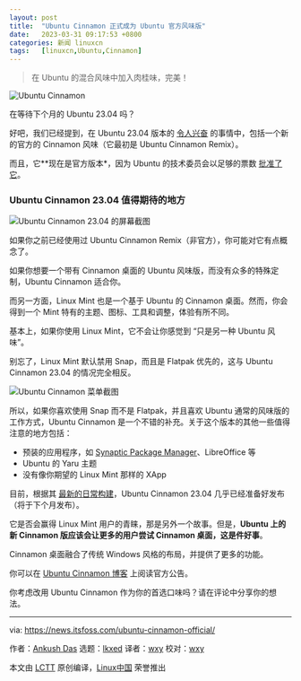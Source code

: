```yaml
---
layout: post
title:	"Ubuntu Cinnamon 正式成为 Ubuntu 官方风味版"
date:	2023-03-31 09:17:53 +0800 
categories:	新闻 linuxcn 
tags:	[linuxcn,Ubuntu,Cinnamon]
---
```




> 
> 在 Ubuntu 的混合风味中加入肉桂味，完美！
> 
> 
> 


![Ubuntu Cinnamon](/Asserts/Images//attachment/album/202303/31/091748pq8tq8nluucc5eth.jpg)


在等待下个月的 Ubuntu 23.04 吗？


好吧，我们已经提到，在 Ubuntu 23.04 版本的 [令人兴奋](https://news.itsfoss.com/ubuntu-23-04/) 的事情中，包括一个新的官方的 Cinnamon 风味（它最初是 Ubuntu Cinnamon Remix）。


而且，它\*\*现在是官方版本\*，因为 Ubuntu 的技术委员会以足够的票数 [批准了它](https://lists.ubuntu.com/archives/technical-board/2023-March/002725.html?ref=its-foss-news)。


### Ubuntu Cinnamon 23.04 值得期待的地方


![Ubuntu Cinnamon 23.04 的屏幕截图](/Asserts/Images//attachment/album/202303/31/091753g22p86xzx021qm8z.jpg)


如果你之前已经使用过 Ubuntu Cinnamon Remix（非官方），你可能对它有点概念了。


如果你想要一个带有 Cinnamon 桌面的 Ubuntu 风味版，而没有众多的特殊定制，Ubuntu Cinnamon 适合你。


而另一方面，Linux Mint 也是一个基于 Ubuntu 的 Cinnamon 桌面。然而，你会得到一个 Mint 特有的主题、图标、工具和调整，体验有所不同。


基本上，如果你使用 Linux Mint，它不会让你感觉到 “只是另一种 Ubuntu 风味”。


别忘了，Linux Mint 默认禁用 Snap，而且是 Flatpak 优先的，这与 Ubuntu Cinnamon 23.04 的情况完全相反。


![Ubuntu Cinnamon 菜单截图](/Asserts/Images//attachment/album/202303/31/091754ef57t6mfu8u4elnm.jpg)


所以，如果你喜欢使用 Snap 而不是 Flatpak，并且喜欢 Ubuntu 通常的风味版的工作方式，Ubuntu Cinnamon 是一个不错的补充。关于这个版本的其他一些值得注意的地方包括：


* 预装的应用程序，如 [Synaptic Package Manager](https://itsfoss.com/synaptic-package-manager/?ref=its-foss-news)、LibreOffice 等
* Ubuntu 的 Yaru 主题
* 没有像你期望的 Linux Mint 那样的 XApp


目前，根据其 [最新的日常构建](https://cdimage.ubuntu.com/ubuntucinnamon/daily-live/current/?ref=its-foss-news)，Ubuntu Cinnamon 23.04 几乎已经准备好发布（将于下个月发布）。


它是否会赢得 Linux Mint 用户的青睐，那是另外一个故事。但是，**Ubuntu 上的新 Cinnamon 版应该会让更多的用户尝试 Cinnamon 桌面，这是件好事**。


Cinnamon 桌面融合了传统 Windows 风格的布局，并提供了更多的功能。


你可以在 [Ubuntu Cinnamon 博客](https://ubuntucinnamon.org/ubuntu-cinnamon-flavor-status-announcement/?ref=its-foss-news) 上阅读官方公告。


你考虑改用 Ubuntu Cinnamon 作为你的首选口味吗？请在评论中分享你的想法。




---


via: <https://news.itsfoss.com/ubuntu-cinnamon-official/>


作者：[Ankush Das](https://news.itsfoss.com/author/ankush/) 选题：[lkxed](https://github.com/lkxed/) 译者：[wxy](https://github.com/wxy) 校对：[wxy](https://github.com/wxy)


本文由 [LCTT](https://github.com/LCTT/TranslateProject) 原创编译，[Linux中国](https://linux.cn/) 荣誉推出
